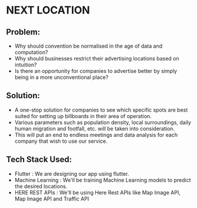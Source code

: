 # NEXT LOCATION
## Problem:
- Why should convention be normalised in the age of data and computation?
- Why should businesses restrict their advertising locations based on intuition?
- Is there an opportunity for companies to advertise better by simply being in a more unconventional place?



## Solution:
- A one-stop solution for companies to see which specific spots are best suited for setting up billboards in their area of operation.
- Various parameters such as population density, local surroundings, daily human migration and footfall, etc. will be taken into consideration.
- This will put an end to endless meetings and data analysis for each company that wish to use our service.



## Tech Stack Used:
- Flutter :  We are designing our app using flutter.
- Machine Learning : We'll be training Machine Learning models to predict the desired locations.
- HERE REST APIs : We'll be using Here Rest APIs like Map Image API, Map Image API and Traffic API
